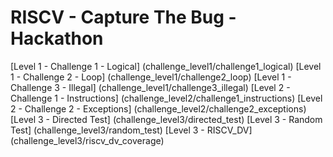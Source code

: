 # RISCV - Capture The Bug - Hackathon

[Level 1 - Challenge 1 - Logical] (challenge_level1/challenge1_logical)
[Level 1 - Challenge 2 - Loop] (challenge_level1/challenge2_loop)
[Level 1 - Challenge 3 - Illegal] (challenge_level1/challenge3_illegal)
[Level 2 - Challenge 1 - Instructions] (challenge_level2/challenge1_instructions)
[Level 2 - Challenge 2 - Exceptions] (challenge_level2/challenge2_exceptions)
[Level 3 - Directed Test] (challenge_level3/directed_test)
[Level 3 - Random Test] (challenge_level3/random_test)
[Level 3 - RISCV_DV] (challenge_level3/riscv_dv_coverage)